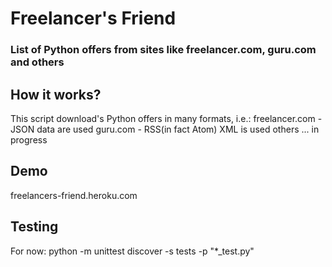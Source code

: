 # Freelancer's Friend
### List of Python offers from sites like freelancer.com, guru.com and others

## How it works?
This script download's Python offers in many formats, i.e.:
freelancer.com - JSON data are used 
guru.com - RSS(in fact Atom) XML  is used 
others ... in progress

## Demo
freelancers-friend.heroku.com



## Testing

For now:
python -m unittest discover -s tests -p "*_test.py"
